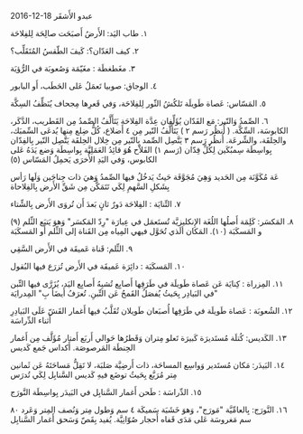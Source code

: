 <style>text-align:right;</style>

2016-12-18 عبدو الأَشقَر

١. طاب اليَد: الأَرضُ أَصبَحَت صالِحَة لِلفِلاحَة

٢. كيف العَدّان؟: كَيفَ الطّقسُ المُتَقَلِّب؟

٣. مغَطغطَة : مغَيّمَة وَصُعوبَة في الرُّؤيَة

٤. الوجاق: صوبيا تَعمَلُ عَلى الحَطَب، أَو البابور

٥. المَسّاس: عَصاة طَويلَة تَلكُشُ الثّور لِلفِلاحَة، وَفي قَعرِها مِجحاف يُنَظِّفُ السِكَّة

٦. الصِّمدُ وَالنّير: مَع الفَدّان يُؤَلِّفان عِدَّة الفِلاحَة
يَتَأَلَّفُ الصِّمدُ مِن القَطريب، الدَّكَر، الكابوسَة، السِّكَّة. ( أُنظُر رَسم ٢ )
يَتَأَلَّفُ النّير مِن ٤ أَضلاع، كُلُّ ضِلع مِنها يُدعَى السِّمبَك، والحِلقَة، والشِّرعَة. أُنظُر رَسم ٣
يَتَّصِل الصِّمد بِالنّير مِن خِلال الحِلقَة
يَتَّصِل النّير بِالفِدّان بِواسِطَة سِمبُكَين لِكُلِّ فِدّان (رَسم ١)
الفَلاّح هُوَ قائِدُ العَمَلِيَّة بِواسِطَة وَضع يَدَهُ عَلى الكابوس، وَفي اليَدِ الأُخرَى يَحمِلُ المَسّاس (٥)

عَة مُكَوَّنَة مِن الحَديد وَهِيَ مُجَوَّفَة حَيثُ يَدخُلُ فيها الصِّمدُ وَهيَ ذات جِناحَين وَلَها رَأس بِشَكلِ السَّهمِ لِكَي تَتَمَكَّن مِن شَقِّ الأَرض بِالفِلاحاة

٧. التِّنايَة : الفِلاحَة دَورٌ ثانٍ بَعدَ أَن تُروَى الأَرض بِالشِّتاء

٨. المَكسَر: كَلِمَة أَصلُها اللُغَة الإِنكليزيَّة تُستَعمَل في عِبارَة "رِدّ المَكسَر" وَهوَ يَتبَع الثِّلم (٩) و المَسكَبَة (١٠). المَكان ألَذي تُحَوَّل فيهي المِياه مِن القَناة إلى الثِّلم أَو المَسكَبَة

٩. الثِّلم: قَناة عَميقَة في الأَرض السَّقِي

١٠. المَسكَبَة : دائِرَة عَميقَة في الأَرض تُزرَع فيها البُقول

١١. المِزراة : كِنايَة عَن عَصاة طَويلَة في طَرَفِها أَصابِع تُشبِهُ أَصابِع اليَد، يُزَرَّى فيها التِّبن في البَيادِر بِحَيثُ يُفصَلُ القَمحُ عَن التِّبنِ. تُعرَفُ أَيضَأ بِ" المِدرايَة"

١٢. الشُعوبَة : عَصاة طَويلَة في طَرَفِها أُصبَعان طَويلان تُقَلَّبُ فيها أَغمار القَشّ عَلَى البَيادِرِ أَثناء الدِّراسَة

١٣. الكَديس: كُتلَة مُستَديرَة كَبيرَة تَعلو مِتران وَقَطرُها حَوالي أَربَع أَمتار مُؤَلَّف مِن أَغمار الحِنطَة المَرصوصَة. أَكداس جَمع كَديس

١٤. البَيدَر: مَكان مُستَدير وَواسِع المساحَة، ذات أَرضِيَّة صَلبَة، لا تَقِلُّ مَساحَتَهُ عَن ثَمانين مِتر مُرَبَّع بِحَيثُ توضَع فيهِ كَديس السَّنابِل لِكَي تُدرَس

١٥. الدِّراسَة : طَحن أَغمار السَّنابِل في البَيدَر بِواسِطَة النَّورَج

١٦. النَّورَج: بِالعامِّيَّة "مَورَج"، وَهوَ خَشَبَة سَميكَة ٤ سم وَطول مِتر وَنُصف المِتر وَعَرد ٨٠ سم مَغروسَة عَلى مَدَى قَفاه أَحجار صُوّانِيَّة. يُفيد بِقَصّ وَسَحق أَغمار السَّنابِل
